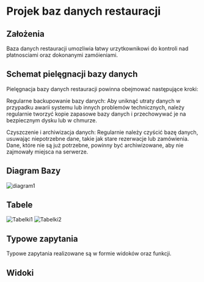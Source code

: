 # Projek baz danych restauracji

## Założenia

Baza danych restauracji umozliwia łatwy urzytkownikowi do kontroli nad płatnosciami oraz dokonanymi zamóieniami. 

## Schemat pielęgnacji bazy danych

Pielęgnacja bazy danych restauracji powinna obejmować następujące kroki:

Regularne backupowanie bazy danych: Aby uniknąć utraty danych w przypadku awarii systemu lub innych problemów technicznych, należy regularnie tworzyć kopie zapasowe bazy danych i przechowywać je na bezpiecznym dysku lub w chmurze.

Czyszczenie i archiwizacja danych: Regularnie należy czyścić bazę danych, usuwając niepotrzebne dane, takie jak stare rezerwacje lub zamówienia. Dane, które nie są już potrzebne, powinny być archiwizowane, aby nie zajmowały miejsca na serwerze.

## Diagram Bazy

![diagram1](https://user-images.githubusercontent.com/101994826/215624565-ccb83fa2-9b8a-46a7-9c52-8427e6d79eec.jpg)

## Tabele

![Tabelki1](https://user-images.githubusercontent.com/101994826/215623823-5bc9791e-b6fd-48d3-b2db-a4420b264c40.png)
![Tabelki2](https://user-images.githubusercontent.com/101994826/215623833-4dd1a044-8ff2-4c19-a003-f556e127bcf4.png)

## Typowe zapytania

Typowe zapytania realizowane są w formie widoków oraz funkcji.

## Widoki

